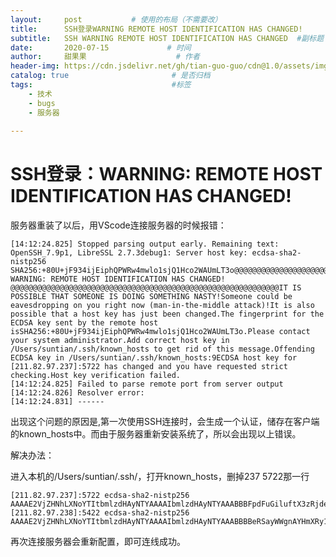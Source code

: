 ```yaml
---
layout:     post           # 使用的布局（不需要改）
title:      SSH登录WARNING REMOTE HOST IDENTIFICATION HAS CHANGED!
subtitle:   SSH WARNING REMOTE HOST IDENTIFICATION HAS CHANGED  #副标题
date:       2020-07-15             # 时间
author:     甜果果                    # 作者
header-img: https://cdn.jsdelivr.net/gh/tian-guo-guo/cdn@1.0/assets/img/post-bg-debug.png    #背景图片
catalog: true                       # 是否归档
tags:                               #标签
    - 技术
    - bugs
    - 服务器
 
---
```


# SSH登录：WARNING: REMOTE HOST IDENTIFICATION HAS CHANGED!

服务器重装了以后，用VScode连接服务器的时候报错：

```
[14:12:24.825] Stopped parsing output early. Remaining text: OpenSSH_7.9p1, LibreSSL 2.7.3debug1: Server host key: ecdsa-sha2-nistp256 SHA256:+80U+jF934ijEiphQPWRw4mwlo1sjQ1Hco2WAUmLT3o@@@@@@@@@@@@@@@@@@@@@@@@@@@@@@@@@@@@@@@@@@@@@@@@@@@@@@@@@@@@    WARNING: REMOTE HOST IDENTIFICATION HAS CHANGED!     @@@@@@@@@@@@@@@@@@@@@@@@@@@@@@@@@@@@@@@@@@@@@@@@@@@@@@@@@@@@IT IS POSSIBLE THAT SOMEONE IS DOING SOMETHING NASTY!Someone could be eavesdropping on you right now (man-in-the-middle attack)!It is also possible that a host key has just been changed.The fingerprint for the ECDSA key sent by the remote host isSHA256:+80U+jF934ijEiphQPWRw4mwlo1sjQ1Hco2WAUmLT3o.Please contact your system administrator.Add correct host key in /Users/suntian/.ssh/known_hosts to get rid of this message.Offending ECDSA key in /Users/suntian/.ssh/known_hosts:9ECDSA host key for [211.82.97.237]:5722 has changed and you have requested strict checking.Host key verification failed.
[14:12:24.825] Failed to parse remote port from server output
[14:12:24.826] Resolver error: 
[14:12:24.831] ------
```

出现这个问题的原因是,第一次使用SSH连接时，会生成一个认证，储存在客户端的known_hosts中。而由于服务器重新安装系统了，所以会出现以上错误。

解决办法：

进入本机的/Users/suntian/.ssh/，打开known_hosts，删掉237 5722那一行

```
[211.82.97.237]:5722 ecdsa-sha2-nistp256 AAAAE2VjZHNhLXNoYTItbmlzdHAyNTYAAAAIbmlzdHAyNTYAAABBBFpdFuGiluftX3zRjdeowluWA0QIIAHba/qFsGnOTLV6eTFriH/rVLc85UTbqAnxzOTCvVdXvcK4BI84CgTUcSI=
[211.82.97.238]:5422 ecdsa-sha2-nistp256 AAAAE2VjZHNhLXNoYTItbmlzdHAyNTYAAAAIbmlzdHAyNTYAAABBBBeRSayWWgnAYHmXRy1dKnNcJVw66zSACTs7wKM8eAJq6+SZMcf7DHfA0pQ59nola1A4rZzya3pO5OgsS3btRKY=
```

再次连接服务器会重新配置，即可连线成功。